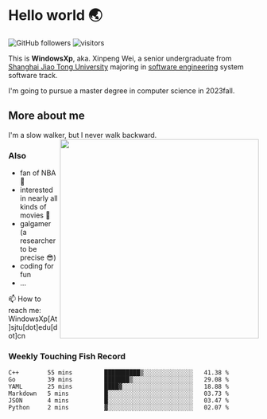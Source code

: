 <!--
**WindowsXp-Beta/WindowsXp-Beta** is a ✨ _special_ ✨ repository because its `README.md` (this file) appears on your GitHub profile.

Here are some ideas to get you started:

- 🔭 I’m currently working on ...
- 🌱 I’m currently learning ...
- 👯 I’m looking to collaborate on ...
- 🤔 I’m looking for help with ...
- 💬 Ask me about ...
- 📫 How to reach me: ...
- 😄 Pronouns: ...
- ⚡ Fun fact: ...
-->
# Hello world :earth_asia:

![GitHub followers](https://img.shields.io/github/followers/WindowsXp-Beta?style=social)
![visitors](https://visitor-badge.glitch.me/badge?page_id=WindowsXp-Beta)

This is **WindowsXp**, aka. Xinpeng Wei, a senior undergraduate from [Shanghai Jiao Tong University](http://en.sjtu.edu.cn/) majoring in [software engineering](http://www.se.sjtu.edu.cn/) system software track.

I'm going to pursue a master degree in computer science in 2023fall.

## More about me

I'm a slow walker, but I never walk backward.<img align='right' src='https://github-readme-stats.vercel.app/api/top-langs/?username=WindowsXp-Beta&layout=compact&hide=scss,hcl,Tcl&langs_count=5&theme=tokyonight' width='400px'>

### Also
- fan of NBA :basketball:
- interested in nearly all kinds of movies :movie_camera:
- galgamer (a researcher to be precise :sunglasses:)
- coding for fun
- ...

📫 How to reach me: WindowsXp[At]sjtu[dot]edu[dot]cn

### Weekly Touching Fish Record

<!--START_SECTION:waka-->

```text
C++        55 mins         ██████████▒░░░░░░░░░░░░░░   41.38 %
Go         39 mins         ███████▒░░░░░░░░░░░░░░░░░   29.08 %
YAML       25 mins         ████▓░░░░░░░░░░░░░░░░░░░░   18.88 %
Markdown   5 mins          █░░░░░░░░░░░░░░░░░░░░░░░░   03.73 %
JSON       4 mins          █░░░░░░░░░░░░░░░░░░░░░░░░   03.47 %
Python     2 mins          ▓░░░░░░░░░░░░░░░░░░░░░░░░   02.07 %
```

<!--END_SECTION:waka-->
